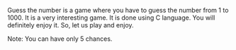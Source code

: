 Guess the number is a game where you have to guess the number from 1 to 1000. It is a very interesting game. It is done using C language. You will definitely enjoy it. So, let us play and enjoy.




Note: You can have only 5 chances.
